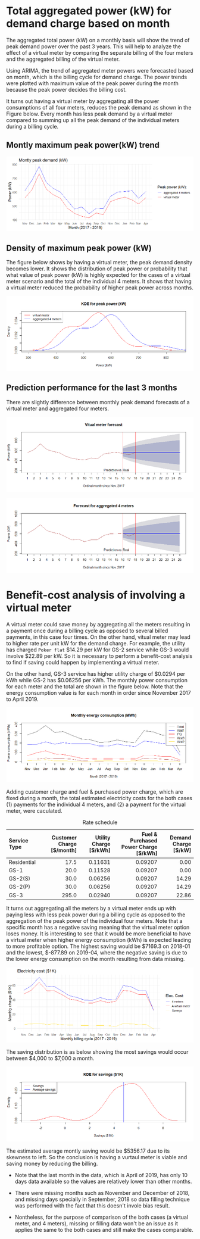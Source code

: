 # Total aggregated power (kW) for demand charge based on month

The aggregated total power (kW) on a monthly basis will show the trend of peak demand power over the past 3 years. This will help to analyze the effect of a virtual meter by comparing the separate billing of the four meters and the aggregated billing of the virtual meter. 

Using ARIMA, the trend of aggregated meter powers were forecasted based on month, which is the billing cycle for demand charge. The power trends were plotted with maximum value of the peak power during the month because the peak power decides the billing cost.


It turns out having a virtual meter by aggregating all the power consumptions of all four meters, reduces the peak demand as shown in the Figure below. Every month has less peak demand by a virtual meter compared to summing up all the peak demand of the individual meters during a billing cycle. 


## Montly maximum peak power(kW) trend

![](charge_filled_files/figure-html/unnamed-chunk-1-1.png)<!-- -->


## Density of maximum peak power (kW)

The figure below shows by having a virtual meter, the peak demand density becomes lower. It shows the distribution of peak power or probability that what value of peak power (kW) is highly expected for the cases of a virtual meter scenario and the total of the individual 4 meters. It shows that having a virtual meter reduced the probability of higher peak power across months. 

![](charge_filled_files/figure-html/unnamed-chunk-2-1.png)<!-- -->

## Prediction performance for the last 3 months

There are slightly difference between monthly peak demand forecasts of a virtual meter and aggregated four meters. 

![](charge_filled_files/figure-html/unnamed-chunk-3-1.png)<!-- -->

![](charge_filled_files/figure-html/unnamed-chunk-4-1.png)<!-- -->


# Benefit-cost analysis of involving a virtual meter

A virtual meter could save money by aggregating all the meters resulting in a payment once during a billing cycle as opposed to several billed payments, in this case four times. On the other hand, vitual meter may lead to higher rate per unit kW for the demand charge. For example, the utility has charged `Poker flat` \$14.29 per kW for GS-2 service while GS-3 would involve \$22.89 per kW. So it is necessary to perform a benefit-cost analysis to find if saving could happen by implementing a virtual meter. 



On the other hand, GS-3 service has higher utility charge of \$0.0294 per kWh while GS-2 has \$0.06256 per kWh. The monthly power consumption for each meter and the total are shown in the figure below. Note that the energy consumption value is for each month in order since November 2017 to April 2019. 

![](charge_filled_files/figure-html/unnamed-chunk-6-1.png)<!-- -->

Adding customer charge and fuel & purchased power charge, which are fixed during a month, the total estimated electricity costs for the both cases (1) payments for the individual 4 meters, and (2) a payment for the virtual meter, were caculated. 

<table class="table table-striped table-hover table-condensed" style="margin-left: auto; margin-right: auto;">
<caption>Rate schedule</caption>
 <thead>
  <tr>
   <th style="text-align:left;"> Service Type </th>
   <th style="text-align:right;"> Customer Charge [$/month] </th>
   <th style="text-align:right;"> Utility Charge [$/kWh] </th>
   <th style="text-align:right;"> Fuel &amp; Purchased Power Charge [$/kWh] </th>
   <th style="text-align:right;"> Demand Charge [$/kW] </th>
  </tr>
 </thead>
<tbody>
  <tr>
   <td style="text-align:left;"> Residential </td>
   <td style="text-align:right;"> 17.5 </td>
   <td style="text-align:right;"> 0.11631 </td>
   <td style="text-align:right;"> 0.09207 </td>
   <td style="text-align:right;"> 0.00 </td>
  </tr>
  <tr>
   <td style="text-align:left;"> GS-1 </td>
   <td style="text-align:right;"> 20.0 </td>
   <td style="text-align:right;"> 0.11528 </td>
   <td style="text-align:right;"> 0.09207 </td>
   <td style="text-align:right;"> 0.00 </td>
  </tr>
  <tr>
   <td style="text-align:left;"> GS-2(S) </td>
   <td style="text-align:right;"> 30.0 </td>
   <td style="text-align:right;"> 0.06256 </td>
   <td style="text-align:right;"> 0.09207 </td>
   <td style="text-align:right;"> 14.29 </td>
  </tr>
  <tr>
   <td style="text-align:left;"> GS-2(P) </td>
   <td style="text-align:right;"> 30.0 </td>
   <td style="text-align:right;"> 0.06256 </td>
   <td style="text-align:right;"> 0.09207 </td>
   <td style="text-align:right;"> 14.29 </td>
  </tr>
  <tr>
   <td style="text-align:left;"> GS-3 </td>
   <td style="text-align:right;"> 295.0 </td>
   <td style="text-align:right;"> 0.02940 </td>
   <td style="text-align:right;"> 0.09207 </td>
   <td style="text-align:right;"> 22.86 </td>
  </tr>
</tbody>
</table>


It turns out aggregating all the meters by a virtual meter ends up with paying less with less peak power during a billing cycle as opposed to the aggregation of the peak power of the individual four meters. Note that a specific month has a negative saving meaning that the virtual meter option loses money. It is interesting to see that it would be more beneficial to have a virtual meter when higher energy consumption (kWh) is expected leading to more profitable option. The highest saving would be \$7169.3 on 2018-01 and the lowest, \$-877.89 on 2019-04, where the negative saving is due to the lower energy consumption on the month resulting from data missing. 

![](charge_filled_files/figure-html/unnamed-chunk-8-1.png)<!-- -->

The saving distribution is as below showing the most savings would occur between \$4,000 to \$7,000 a month. 

![](charge_filled_files/figure-html/unnamed-chunk-9-1.png)<!-- -->



The estimated average montly saving would be \$5356.17 due to its skewness to left. So the conclusion is having a vurtaul meter is viable and saving money by reducing the billing. 

* Note that the last month in the data, which is April of 2019, has only 10 days data available so the values are relatively lower than other months. 

* There were missing months such as November and December of 2018, and missing days specially in September, 2018 so data filling technique was performed with the fact that this doesn't invole bias result. 

* Nontheless, for the purpose of comparison of the both cases (a virtual meter, and 4 meters), missing or filling data won't be an issue as it applies the same to the both cases and still make the cases comparable.



